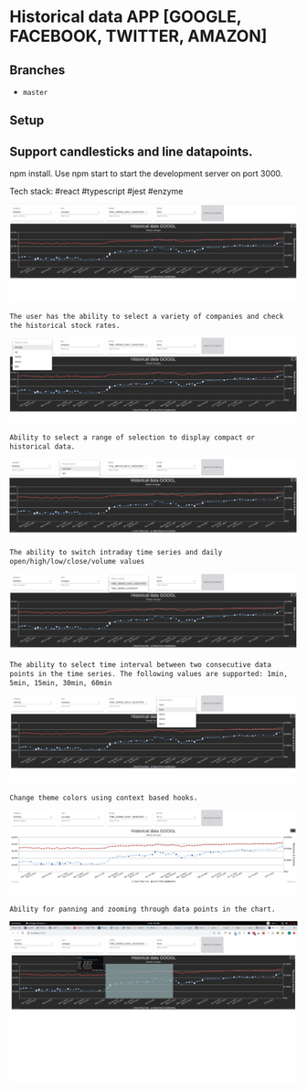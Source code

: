 # Historical data APP [GOOGLE, FACEBOOK, TWITTER, AMAZON]

## Branches

* `master`

## Setup

## Support candlesticks and line datapoints.

npm install. Use npm start to start the development server on port 3000.

Tech stack: #react #typescript #jest #enzyme



![Alt text](/src/screenshots/default.png?raw=true "images")

```
The user has the ability to select a variety of companies and check the historical stock rates.
```
![Alt text](/src/screenshots/default_1.png?raw=true "images")

```
Ability to select a range of selection to display compact or historical data.
```

![Alt text](/src/screenshots/default_2.png?raw=true "images")

```
The ability to switch intraday time series and daily open/high/low/close/volume values
```

![Alt text](/src/screenshots/default_3.png?raw=true "images")

```
The ability to select time interval between two consecutive data points in the time series. The following values are supported: 1min, 5min, 15min, 30min, 60min
```

![Alt text](/src/screenshots/default_4.png?raw=true "images")

```
Change theme colors using context based hooks.
```

![Alt text](/src/screenshots/default_5.png?raw=true "images")

```
Ability for panning and zooming through data points in the chart.
```

![Alt text](/src/screenshots/default_6.png?raw=true "images")